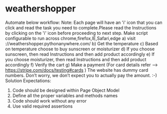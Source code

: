 # weathershopper

Automate below workflow:
Note: Each page will have an 'i' icon that you can click and read the task you need to
complete.Please read the Instructions by clicking on the 'i' icon before proceeding to next step.
Make script configurable to run across chrome,firefox,IE,Safari,edge
a) visit ://weathershopper.pythonanywhere.com/
b) Get the temperature
c) Based on temperature choose to buy sunscreen or moisturizer
d) If you choose sunscreen, then read Instructions and then add product accordingly
e) If you choose moisturizer, then read Instructions and then add product accordingly
f) Verify the cart
g) Make a payment (For card details refer --> https://stripe.com/docs/testing#cards ) The website
has dummy card numbers. Don’t worry, we don’t expect you to actually pay the amount. :-)
Solution Expectations:
1. Code should be designed within Page Object Model
2. Define all the proper variables and methods names
3. Code should work without any error
4. Use valid required assertions
